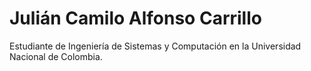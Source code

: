 # Julián Camilo Alfonso Carrillo

Estudiante de Ingeniería de Sistemas y Computación en la Universidad Nacional de Colombia.